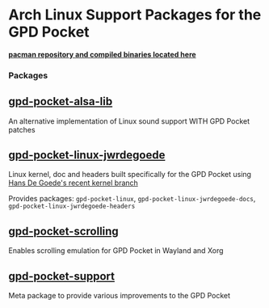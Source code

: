 # Arch Linux Support Packages for the GPD Pocket

**[pacman repository and compiled binaries located here](https://github.com/joshskidmore/gpd-pocket-arch)**


### Packages

## [gpd-pocket-alsa-lib](gpd-pocket-alsa-lib)
An alternative implementation of Linux sound support WITH GPD Pocket patches

## [gpd-pocket-linux-jwrdegoede](gpd-pocket-linux-jwrdegoede)
Linux kernel, doc and headers built specifically for the GPD Pocket using [Hans De Goede's recent kernel branch](https://github.com/jwrdegoede/linux-sunxi)

Provides packages: `gpd-pocket-linux`, `gpd-pocket-linux-jwrdegoede-docs`, `gpd-pocket-linux-jwrdegoede-headers`

## [gpd-pocket-scrolling](gpd-pocket-scrolling)
Enables scrolling emulation for GPD Pocket in Wayland and Xorg

## [gpd-pocket-support](gpd-pocket-support)
Meta package to provide various improvements to the GPD Pocket
